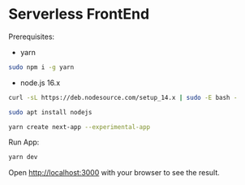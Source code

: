 # Serverless FrontEnd
Prerequisites:
- yarn
```bash
sudo npm i -g yarn
```
- node.js 16.x 
```bash
curl -sL https://deb.nodesource.com/setup_14.x | sudo -E bash -

sudo apt install nodejs
```

```bash
yarn create next-app --experimental-app
```
Run App:

```bash
yarn dev
```

Open [http://localhost:3000](http://localhost:3000) with your browser to see the result.
